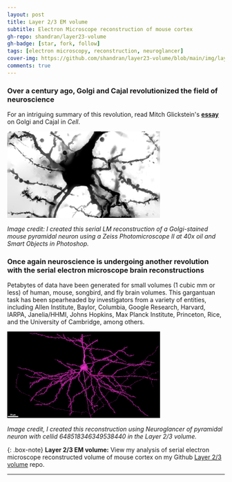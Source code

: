 ```yaml
---
layout: post
title: Layer 2/3 EM volume
subtitle: Electron Microscope reconstruction of mouse cortex
gh-repo: shandran/layer23-volume
gh-badge: [star, fork, follow]
tags: [electron microscopy, reconstruction, neuroglancer]
cover-img: https://github.com/shandran/layer23-volume/blob/main/img/layer23pyr.png
comments: true
---
```


### Over a century ago, Golgi and Cajal revolutionized the field of neuroscience

For an intriguing summary of this revolution, read Mitch Glickstein's [**essay**](https://www.cell.com/current-biology/pdf/S0960-9822(06)01203-6.pdf) on Golgi and Cajal in <em>Cell</em>.

![Pyramidal neuron of the mouse cortex stained using the Golgi method](https://github.com/shandran/layer23-volume/blob/main/img/golgistain.png "Serial LM reconstruction of Golgi stained neuron")

<em>Image credit: I created this serial LM reconstruction of a Golgi-stained mouse pyramidal neuron using a Zeiss Photomicroscope II at 40x oil and Smart Objects in Photoshop.</em>

### Once again neuroscience is undergoing another revolution with the serial electron microscope brain reconstructions

Petabytes of data have been generated for small volumes (1 cubic mm or less) of human, mouse, songbird, and fly brain volumes. This gargantuan task has been spearheaded by investigators from a variety of entities, including Allen Institute, Baylor, Columbia, Google Research, Harvard, IARPA, Janelia/HHMI, Johns Hopkins, Max Planck Institute, Princeton, Rice, and the University of Cambridge, among others.  

![Pyramdial neuron from the Layer 2/3 serial EM volume](https://github.com/shandran/layer23-volume/blob/main/img/layer23pyr.png "Serial EM reconstruction using Neuroglancer")

<em>Image credit, I created this reconstruction using Neuroglancer of pyramidal neuron with cellid 648518346349538440 in the Layer 2/3 volume.</em>  

{: .box-note}
**Layer 2/3 EM volume:** View my analysis of serial electron microscope reconstructed volume of mouse cortex on my Github [Layer 2/3 volume](https://github.com/shandran/layer23-volume) repo.

***
